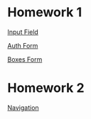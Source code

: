 # Homework 1
[Input Field](https://github.com/AndrewOch/theClapper-Mobile/assets/38253789/aaf63c26-2246-4834-a1f4-f0038c9cf451)

[Auth Form](https://github.com/AndrewOch/theClapper-Mobile/assets/38253789/e4c2d030-05d5-402c-8eea-88676470bef5)

[Boxes Form](https://github.com/AndrewOch/theClapper-Mobile/assets/38253789/c65f0721-8528-4d50-9722-0da18ec320ee)

# Homework 2
[Navigation](https://github.com/AndrewOch/theClapper-Mobile/assets/38253789/eb07ca19-2724-44d3-802c-1ef2f920e0af)


